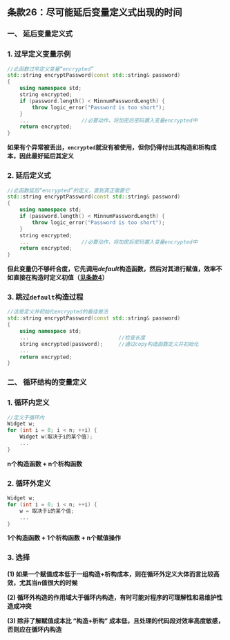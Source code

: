 ## 条款26：尽可能延后变量定义式出现的时间

### 一、 延后变量定义式

### 1. 过早定义变量示例

```C++
//此函数过早定义变量“encrypted”
std::string encryptPassword(const std::string& password)
{
    using namespace std;
    string encrypted;
    if (password.length() < MinnumPasswordLength) {
        throw logic_error("Password is too short");
    }
    ...					//必要动作，将加密后密码置入变量encrypted中
    return encrypted;
}
```

**如果有个异常被丢出，`encrypted`就没有被使用，但你仍得付出其构造和析构成本，因此最好延后其定义**



### 2. 延后定义式

```C++
//此函数延后“encrypted”的定义，直到真正需要它
std::string encryptPassword(const std::string& password)
{
    using namespace std;
    if (password.length() < MinnumPasswordLength) {
        throw logic_error("Password is too short");
    }
    string encrypted;
    ...					//必要动作，将加密后密码置入变量encrypted中
    return encrypted;
}
```

**但此变量仍不够纤合度，它先调用$default$构造函数，然后对其进行赋值，效率不如直接在构造时定义初值（[见条款4](F:\滔天\文件\学校\大学\专业\C++\C++笔记\1.习惯C++\条款04：初始化对象.md)）**



### 3. 跳过`default`构造过程

```C++
//这是定义并初始化encrypted的最佳做法
std::string encryptPassword(const std::string& password)
{
    using namespace std;
	...								//检查长度
    string encrypted(password);		//通过copy构造函数定义并初始化
    ...
    return encrypted;
}
```



### 二、 循环结构的变量定义

### 1. 循环内定义

```C++
//定义于循环内
Widget w;
for (int i = 0; i < n; ++i) {
    Widget w(取决于i的某个值);
    ...
}
```

**n个构造函数 + n个析构函数**



### 2. 循环外定义

```C++
Widget w;
for (int i = 0; i < n; ++i) {
    w = 取决于i的某个值;
    ...
}
```

**1个构造函数 + 1个析构函数 + n个赋值操作**



### 3. 选择

**(1) 如果一个赋值成本低于一组构造+析构成本，则在循环外定义大体而言比较高效，尤其当n值很大的时候**

**(2) 循环外构造的作用域大于循环内构造，有时可能对程序的可理解性和易维护性造成冲突**

**(3) 除非了解赋值成本比 “构造+析构” 成本低，且处理的代码段对效率高度敏感，否则应在循环内构造**